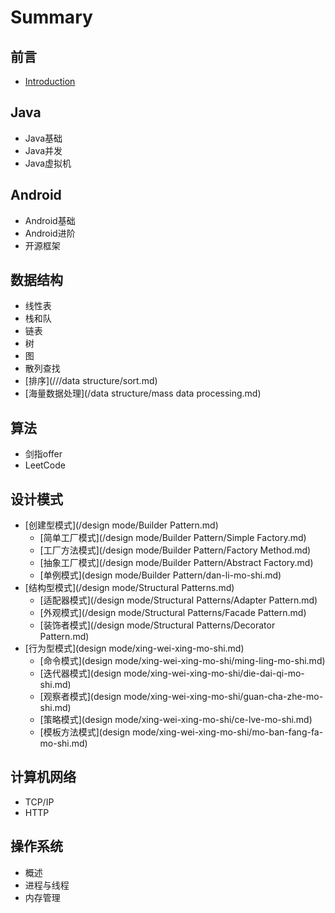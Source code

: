 # Summary

## 前言

* [Introduction](README.md)

## Java

* Java基础
* Java并发
* Java虚拟机

## Android

* Android基础
* Android进阶
* 开源框架

## 数据结构

* 线性表
* 栈和队
* 链表
* 树
* 图
* 散列查找
* [排序](///data structure/sort.md)
* [海量数据处理](/data structure/mass data processing.md)

## 算法

* 剑指offer
* LeetCode

## 设计模式

* [创建型模式](/design mode/Builder Pattern.md)
  * [简单工厂模式](/design mode/Builder Pattern/Simple Factory.md)
  * [工厂方法模式](/design mode/Builder Pattern/Factory Method.md)
  * [抽象工厂模式](/design mode/Builder Pattern/Abstract Factory.md)
  * [单例模式](design mode/Builder Pattern/dan-li-mo-shi.md)
* [结构型模式](/design mode/Structural Patterns.md)
  * [适配器模式](/design mode/Structural Patterns/Adapter Pattern.md)
  * [外观模式](/design mode/Structural Patterns/Facade Pattern.md)
  * [装饰者模式](/design mode/Structural Patterns/Decorator Pattern.md)
* [行为型模式](design mode/xing-wei-xing-mo-shi.md)
  * [命令模式](design mode/xing-wei-xing-mo-shi/ming-ling-mo-shi.md)
  * [迭代器模式](design mode/xing-wei-xing-mo-shi/die-dai-qi-mo-shi.md)
  * [观察者模式](design mode/xing-wei-xing-mo-shi/guan-cha-zhe-mo-shi.md)
  * [策略模式](design mode/xing-wei-xing-mo-shi/ce-lve-mo-shi.md)
  * [模板方法模式](design mode/xing-wei-xing-mo-shi/mo-ban-fang-fa-mo-shi.md)

## 计算机网络

* TCP/IP
* HTTP

## 操作系统

* 概述
* 进程与线程
* 内存管理

